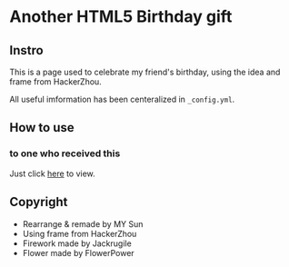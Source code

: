# Another HTML5 Birthday gift
## Instro
This is a page used to celebrate my friend's birthday, using the idea and frame from HackerZhou. 

All useful imformation has been centeralized in `_config.yml`. 

## How to use
### to one who received this
Just click [here](https://haitian1221.github.io/Love-to-Accompany/index.html) to view.

## Copyright
* Rearrange & remade by MY Sun
* Using frame from HackerZhou
* Firework made by Jackrugile
* Flower made by FlowerPower
